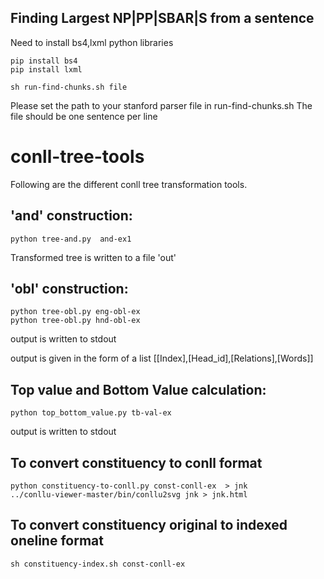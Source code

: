 ## Finding Largest NP|PP|SBAR|S from a sentence

Need to install bs4,lxml python libraries

```
pip install bs4
pip install lxml
```

```
sh run-find-chunks.sh file
```
Please set the path to your stanford parser file in run-find-chunks.sh
The file should be one sentence per line


# conll-tree-tools

Following are the different conll tree transformation tools.


'and' construction:
-------------------

```
python tree-and.py  and-ex1
```
Transformed tree is written to a file 'out'


'obl' construction:
-------------------
```
python tree-obl.py eng-obl-ex
python tree-obl.py hnd-obl-ex
```
output is written to stdout

output is  given in the form of a list [[Index],[Head_id],[Relations],[Words]]



Top value and Bottom Value calculation:
-------------------
```
python top_bottom_value.py tb-val-ex
```
output is written to stdout



To convert constituency  to conll format
-------------------
```
python constituency-to-conll.py const-conll-ex  > jnk
../conllu-viewer-master/bin/conllu2svg jnk > jnk.html 
```


To convert constituency original to indexed oneline format
-------------------
```
sh constituency-index.sh const-conll-ex
```

